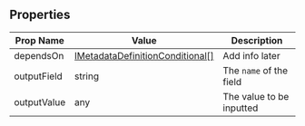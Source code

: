 ## Properties

| Prop Name | Value | Description |
| --------------------- | ------ | ------------------- |
| dependsOn | [IMetadataDefinitionConditional[]](/Documentation/MetadataPlugin/IMetadataConditional.md) | Add info later |
| outputField | string | The `name` of the field |
| outputValue | any | The value to be inputted |